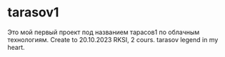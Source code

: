 # tarasov1
Это мой первый проект под названием тарасов1 по облачным технологиям. Create to 20.10.2023 RKSI, 2 cours. tarasov legend in my heart.
